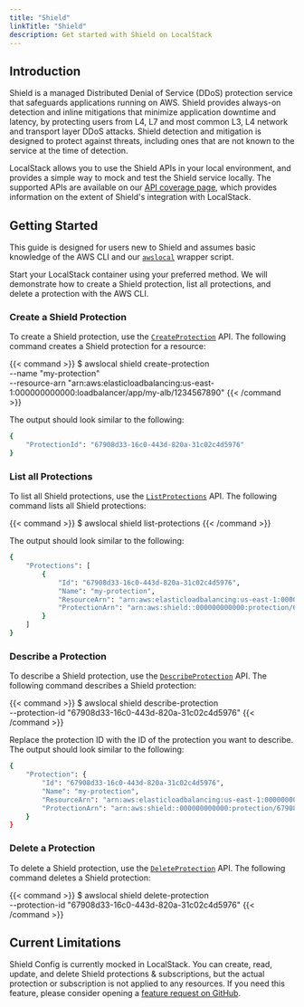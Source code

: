 ```yaml
---
title: "Shield"
linkTitle: "Shield"
description: Get started with Shield on LocalStack
---
```


## Introduction

Shield is a managed Distributed Denial of Service (DDoS) protection service that safeguards applications running on AWS.
Shield provides always-on detection and inline mitigations that minimize application downtime and latency, by protecting users from L4, L7 and most common L3, L4 network and transport layer DDoS attacks.
Shield detection and mitigation is designed to protect against threats, including ones that are not known to the service at the time of detection.

LocalStack allows you to use the Shield APIs in your local environment, and provides a simple way to mock and test the Shield service locally.
The supported APIs are available on our [API coverage page](https://docs.localstack.cloud/references/coverage/coverage_shield/), which provides information on the extent of Shield's integration with LocalStack.

## Getting Started

This guide is designed for users new to Shield and assumes basic knowledge of the AWS CLI and our [`awslocal`](https://github.com/localstack/awscli-local) wrapper script.

Start your LocalStack container using your preferred method.
We will demonstrate how to create a Shield protection, list all protections, and delete a protection with the AWS CLI.

### Create a Shield Protection

To create a Shield protection, use the [`CreateProtection`](https://docs.aws.amazon.com/cli/latest/reference/shield/create-protection.html) API.
The following command creates a Shield protection for a resource:

{{< command >}}
$ awslocal shield create-protection \
  --name "my-protection" \
  --resource-arn "arn:aws:elasticloadbalancing:us-east-1:000000000000:loadbalancer/app/my-alb/1234567890"
{{< /command >}}

The output should look similar to the following:

```bash
{
    "ProtectionId": "67908d33-16c0-443d-820a-31c02c4d5976"
}
```

### List all Protections

To list all Shield protections, use the [`ListProtections`](https://docs.aws.amazon.com/cli/latest/reference/shield/list-protections.html) API.
The following command lists all Shield protections:

{{< command >}}
$ awslocal shield list-protections
{{< /command >}}

The output should look similar to the following:

```bash
{
    "Protections": [
        {
            "Id": "67908d33-16c0-443d-820a-31c02c4d5976",
            "Name": "my-protection",
            "ResourceArn": "arn:aws:elasticloadbalancing:us-east-1:000000000000:loadbalancer/app/my-alb/1234567890",
            "ProtectionArn": "arn:aws:shield::000000000000:protection/67908d33-16c0-443d-820a-31c02c4d5976"
        }
    ]
}
```

### Describe a Protection

To describe a Shield protection, use the [`DescribeProtection`](https://docs.aws.amazon.com/cli/latest/reference/shield/describe-protection.html) API.
The following command describes a Shield protection:

{{< command >}}
$ awslocal shield describe-protection \
  --protection-id "67908d33-16c0-443d-820a-31c02c4d5976"
{{< /command >}}

Replace the protection ID with the ID of the protection you want to describe.
The output should look similar to the following:

```bash
{
    "Protection": {
        "Id": "67908d33-16c0-443d-820a-31c02c4d5976",
        "Name": "my-protection",
        "ResourceArn": "arn:aws:elasticloadbalancing:us-east-1:000000000000:loadbalancer/app/my-alb/1234567890",
        "ProtectionArn": "arn:aws:shield::000000000000:protection/67908d33-16c0-443d-820a-31c02c4d5976"
    }
}
```

### Delete a Protection

To delete a Shield protection, use the [`DeleteProtection`](https://docs.aws.amazon.com/cli/latest/reference/shield/delete-protection.html) API.
The following command deletes a Shield protection:

{{< command >}}
$ awslocal shield delete-protection \
  --protection-id "67908d33-16c0-443d-820a-31c02c4d5976"
{{< /command >}}

## Current Limitations

Shield Config is currently mocked in LocalStack.
You can create, read, update, and delete Shield protections & subscriptions, but the actual protection or subscription is not applied to any resources.
If you need this feature, please consider opening a [feature request on GitHub](https://github.com/localstack/localstack/issues/new).
